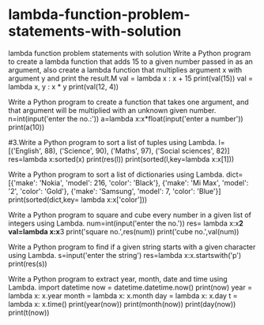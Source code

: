 # lambda-function-problem-statements-with-solution
lambda function problem statements with solution
Write a Python program to create a lambda function that adds 15 to a given number passed in as an argument, also create a lambda function that multiplies argument x with argument y and print the result.M
val = lambda x : x + 15
print(val(15))
val = lambda x, y : x * y
print(val(12, 4))

Write a Python program to create a function that takes one argument, and that argument will be multiplied with an unknown given number.
n=int(input('enter the no.:'))
a=lambda x:x*float(input('enter a number'))
print(a(10))

#3.Write a Python program to sort a list of tuples using Lambda.
l=[('English', 88), ('Science', 90), ('Maths', 97), ('Social sciences', 82)]
res=lambda x:sorted(x)
print(res(l))
print(sorted(l,key=lambda x:x[1]))

Write a Python program to sort a list of dictionaries using Lambda.
dict=[{'make': 'Nokia', 'model': 216, 'color': 'Black'}, {'make': 'Mi Max', 'model': '2', 'color': 'Gold'}, {'make': 'Samsung', 'model': 7, 'color': 'Blue'}]
print(sorted(dict,key= lambda x:x['color']))

Write a Python program to square and cube every number in a given list of integers using Lambda.
num=int(input('enter the no.'))
res= lambda x:x**2
val=lambda x:x**3
print('square no.',res(num))
print('cube no.',val(num))

Write a Python program to find if a given string starts with a given character using Lambda.
s=input('enter the string')
res=lambda x:x.startswith('p')
print(res(s))

Write a Python program to extract year, month, date and time using Lambda.
import datetime
now = datetime.datetime.now()
print(now)
year = lambda x: x.year
month = lambda x: x.month
day = lambda x: x.day
t = lambda x: x.time()
print(year(now))
print(month(now))
print(day(now))
print(t(now))
